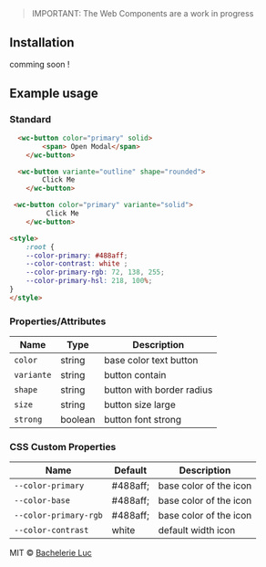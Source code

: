 ## <wc-icon>
> IMPORTANT: The Web Components are a work in progress

## Installation
comming soon !

## Example usage
### Standard

```html
  <wc-button color="primary" solid>
        <span> Open Modal</span>
    </wc-button>
```
```html
  <wc-button variante="outline" shape="rounded">
        Click Me
    </wc-button>
```
```html
 <wc-button color="primary" variante="solid">
         Click Me
    </wc-button>
```
```html
<style>
    :root {
    --color-primary: #488aff;
    --color-contrast: white ;
    --color-primary-rgb: 72, 138, 255;
    --color-primary-hsl: 218, 100%;
}
</style>
```

### Properties/Attributes

| Name | Type | Description
| ------------------------------------- | -------------------------------------------------- | ---
| `color`                               |        string               |  base color text button
| `variante`                            |       string               |  button contain
| `shape`                               |       string               |  button with border radius
| `size`                                |       string               |  button size large
| `strong`                              |       boolean               |  button font strong

### CSS Custom Properties

| Name | Default | Description
| ------------------------------------- | -------------------------------------------------- | ---
| `--color-primary`                     |  #488aff;                  | base color of the icon
| `--color-base`                        |  #488aff;                  | base color of the icon
| `--color-primary-rgb`                 |  #488aff;                  | base color of the icon
| `--color-contrast`                    |  white                     | default width icon


MIT © [Bachelerie Luc]()